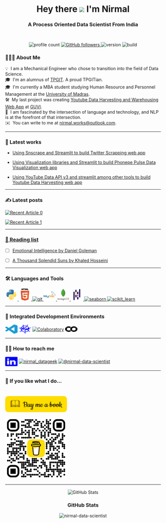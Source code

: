 <div align="center">
  <h1>Hey there <img src="https://raw.githubusercontent.com/MartinHeinz/MartinHeinz/master/wave.gif" width="30px"> I'm Nirmal</h1>
</div>

<h3 align="center">A Process Oriented Data Scientist From India</h3> <br>

<p align="center">
    <img src="https://komarev.com/ghpvc/?username=nirmal-data-scientist&color=red" alt="profile count">
    <a href="https://github.com/nirmal-data-scientist">
        <img src="https://img.shields.io/github/followers/nirmal-data-scientist?label=follow&style=social" alt="GitHub followers">
    </a>
    <img src="https://img.shields.io/badge/version-14.05.2023-informational" alt="version">
    <img src="https://img.shields.io/badge/build-passing-success" alt="build">
</p>

### 👨🏻‍💻 About Me

💡 &nbsp;I am a Mechanical Engineer who chose to transition into the field of Data Science.\
🎓 &nbsp;I'm an alumnus of [TPGIT](https://tpgit.edu.in/). A proud TPGITian. \
🎓 &nbsp;I'm currently a MBA student studying Human Resource and Personnel Management at the [University of Madras](https://www.unom.ac.in/). \
🛠 &nbsp;My last project was creating [Youtube Data Harvesting and Warehousing Web App](https://nirmal-data-scientist-youtube-data-harvesting.streamlit.app/) at [GUVI](https://www.guvi.in/). \
🌱 &nbsp;I am fascinated by the intersection of language and technology, and NLP is at the forefront of that intersection.\
✉️ &nbsp;You can write to me at nirmal.works@outlook.com.

---

### 🔧 Latest works

- [Using Snscrape and Streamlit to build Twitter Scrapping web app](https://nirmal-data-scientist-twitter-data-fetching.streamlit.app/)

- [Using Visualization libraries and Streamlit to build Phonepe Pulse Data Visualization web app](https://nirmal-data-scientist-phonepe-pulse.streamlit.app/)

- [Using YouTube Data API v3 and streamlit among other tools to build Youtube Data Harvesting web app](https://nirmal-data-scientist-youtube-data-harvesting.streamlit.app/)

---

<!--  ### ⚡ Github Stats -->

  <!-- ![Nirmal's Github Stats](https://github-readme-stats.vercel.app/api?username=nirmal-data-scientist&theme=transparent)-->

### &#x270d; Latest posts

<a target="_blank" href="https://github-readme-medium-recent-article.vercel.app/medium/@nirmal-data-scientist/0"><img src="https://github-readme-medium-recent-article.vercel.app/medium/@nirmal-data-scientist/0" alt="Recent Article 0">

<a target="_blank" href="https://github-readme-medium-recent-article.vercel.app/medium/@nirmal-data-scientist/1"><img src="https://github-readme-medium-recent-article.vercel.app/medium/@nirmal-data-scientist/1" alt="Recent Article 1">

---

### 📖 Reading list

- [ ] [Emotional Intelligence by Daniel Goleman](https://www.goodreads.com/book/show/26329.Emotional_Intelligence)

- [ ] [A Thousand Splendid Suns by Khaled Hosseini](https://www.goodreads.com/book/show/128029.A_Thousand_Splendid_Suns)

---

<h3 align="left">🛠️ Languages and Tools </h3>

<p align="left"> <a href="https://www.python.org" target="_blank" rel="noreferrer"> <img src="https://raw.githubusercontent.com/devicons/devicon/master/icons/python/python-original.svg" alt="python" width="40" height="40"/> </a> <a href="https://www.w3.org/html/" target="_blank" rel="noreferrer"> <img src="https://raw.githubusercontent.com/devicons/devicon/master/icons/html5/html5-original-wordmark.svg" alt="html5" width="40" height="40"/> </a> <a href="https://git-scm.com/" target="_blank" rel="noreferrer"> <img src="https://www.vectorlogo.zone/logos/git-scm/git-scm-icon.svg" alt="git" width="40" height="40"/> </a> <a href="https://www.mysql.com/" target="_blank" rel="noreferrer"> <img src="https://raw.githubusercontent.com/devicons/devicon/master/icons/mysql/mysql-original-wordmark.svg" alt="mysql" width="40" height="40"/> </a> <a href="https://www.mongodb.com/" target="_blank" rel="noreferrer"> <img src="https://raw.githubusercontent.com/devicons/devicon/master/icons/mongodb/mongodb-original-wordmark.svg" alt="mongodb" width="40" height="40"/> </a> <a href="https://pandas.pydata.org/" target="_blank" rel="noreferrer"> <img src="https://raw.githubusercontent.com/devicons/devicon/2ae2a900d2f041da66e950e4d48052658d850630/icons/pandas/pandas-original.svg" alt="pandas" width="40" height="40"/> </a> <a href="https://seaborn.pydata.org/" target="_blank" rel="noreferrer"> <img src="https://seaborn.pydata.org/_images/logo-mark-lightbg.svg" alt="seaborn" width="40" height="40"/> </a> <a href="https://scikit-learn.org/" target="_blank" rel="noreferrer"> <img src="https://upload.wikimedia.org/wikipedia/commons/0/05/Scikit_learn_logo_small.svg" alt="scikit_learn" width="40" height="40"/> </a> </p> 

---

### 💼 Integrated Development Environments

<a href="" target="blank"><img align="center" src="Related Images/vscode.svg" alt="Colaboratory" height="30" width="40" /></a>
<a href="" target="blank"><img align="center" src="Related Images/spyderide.svg" alt="Colaboratory" height="30" width="40" /></a>
<a href="" target="blank"><img align="center" src="https://upload.wikimedia.org/wikipedia/commons/3/38/Jupyter_logo.svg" alt="Colaboratory" height="30" width="40" /></a>
<a href="" target="blank"><img align="center" src="Related Images/google-colab.svg" alt="Colaboratory" height="30" width="40" /></a>

---

### 🤙🏻 How to reach me

<p align="left">
<a href="https://linkedin.com/in/nirmal-kumar-data-scientist" target="blank"><img align="center" src="Related Images/linkedin.svg" alt="nirmal-kumar-data-scientist" height="30" width="40" /></a>
<a href="https://twitter.com/nirmal_datageek" target="blank"><img align="center" src="https://raw.githubusercontent.com/rahuldkjain/github-profile-readme-generator/master/src/images/icons/Social/twitter.svg" alt="nirmal_datageek" height="30" width="40" /></a>
<a href="https://medium.com/@nirmal-data-scientist" target="blank"><img align="center" src="https://raw.githubusercontent.com/rahuldkjain/github-profile-readme-generator/master/src/images/icons/Social/medium.svg" alt="@nirmal-data-scientist" height="30" width="40" /></a>

 ---

### 💛 If you like what I do...

 #

[<img src="Related Images/image.png" alt="button image" style="border-radius: 10px; width: 200px;">](https://www.buymeacoffee.com/nirmal.datageek)

<img src="Related Images/BMC-QR.png" alt="qr image" style="width: 200px;">

---

<p align="center">
 <img width="100px" src="https://res.cloudinary.com/anuraghazra/image/upload/v1594908242/logo_ccswme.svg" align="center" alt="GitHub Stats" />
 <h3 align="center">GitHub Stats</h3>

<p align="center">
  <img src="https://github-readme-streak-stats.herokuapp.com/?user=nirmal-data-scientist&" alt="nirmal-data-scientist" />
</p>
